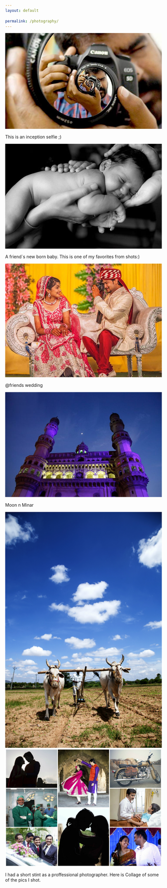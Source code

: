```yaml
---
layout: default

permalink: /photography/
---
```


<div class="photobox"> 
  <div class="pic_content">
  <div class="pic">
  <img src="/assets/selfie.jpg" alt="Moi Selfie" />
  

  <div class="pic_message">

This is an inception selfie ;)
  </div>
 </div>

 </div>



  <div class="pic_content">
  <div class="pic">
  <img src="/assets/baby.jpg" alt="Baby Shoot" />
  

  <div class="pic_message">

A friend`s new born baby. This is one of my favorites from shots:)
  </div>
 </div>

 </div>

  <div class="pic_content">
  <div class="pic">

  <img src="/assets/nimit.jpg" alt="Nimit Wedding" />
  

  <div class="pic_message">

@friends wedding
  </div>
 </div>

 </div>

<div class="pic_content">
  <div class="pic">
  <img src="/assets/charminar.jpg" alt="Charminar" />
  

  <div class="pic_message">

Moon n Minar
  </div>
 </div>

 </div>

 <div class="pic_content">
  <div class="pic">

  <img src="/assets/cows.jpg" alt="Ploughing Cows" />

  

  <div class="pic_message">


  </div>
 </div>

 </div>

<div class="pic_content">
  <div class="pic">

  
  <img src="/assets/collage.jpg" alt="All" />

  <div class="pic_message">

I had a short stint as a proffessional photographer. Here is Collage of some of the pics I shot.
  </div>
 </div>

 </div>
</div>